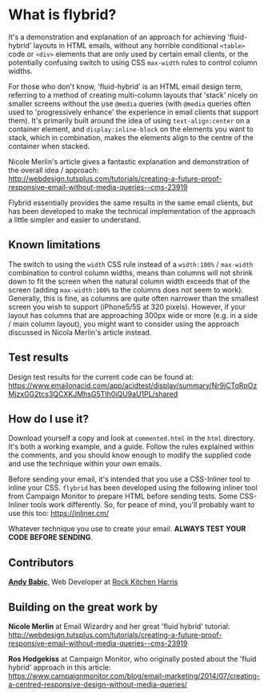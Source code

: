 # What is flybrid?

It's a demonstration and explanation of an approach for achieving 'fluid-hybrid' layouts in HTML emails, without any horrible conditional `<table>` code or `<div>` elements that are only used by certain email clients, or the potentially confusing switch to using CSS `max-width` rules to control column widths.


For those who don't know, 'fluid-hybrid' is an HTML email design term, referring to a method of creating multi-column layouts that 'stack' nicely on smaller screens without the use `@media` queries (with `@media` queries often used to 'progressively enhance' the experience in email clients that support them). It's primarily built around the idea of using `text-align:center` on a container element, and `display:inline-block` on the elements you want to stack, which in combination, makes the elements align to the centre of the container when stacked.

Nicole Merlin's article gives a fantastic explanation and demonstration of the overall idea / approach:
http://webdesign.tutsplus.com/tutorials/creating-a-future-proof-responsive-email-without-media-queries--cms-23919

Flybrid essentially provides the same results in the same email clients, but has been developed to make the technical implementation of the approach a little simpler and easier to understand.

## Known limitations

The switch to using the `width` CSS rule instead of a `width:100%` / `max-width` combination to control column widths, means than columns will not shrink down to fit the screen when the natural column width exceeds that of the screen (adding `max-width:100%` to the columns does not seem to work). Generally, this is fine, as columns are quite often narrower than the smallest screen you wish to support (iPhone5/5S at 320 pixels). However, if your layout has columns that are approaching 300px wide or more (e.g. in a side / main column layout), you might want to consider using the approach discussed in Nicola Merlin's article instead.

## Test results

Design test results for the current code can be found at: https://www.emailonacid.com/app/acidtest/display/summary/Nr9jCTqRpOzMjzxGG2tcs3QCXKJMhsG5TIh0iQU9aU1PL/shared

## How do I use it?

Download yourself a copy and look at `commented.html` in the `html` directory. It's both a working example, and a guide. Follow the rules explained within the comments, and you should know enough to modify the supplied code and use the technique within your own emails.

Before sending your email, it's intended that you use a CSS-Inliner tool to inline your CSS. `flybrid` has been developed using the following inliner tool from Campaign Monitor to prepare HTML before sending tests. Some CSS-Inliner tools work differently. So, for peace of mind, you'll probably want to use this too:
https://inliner.cm/

Whatever technique you use to create your email. **ALWAYS TEST YOUR CODE BEFORE SENDING**.

## Contributors

**[Andy Babic](http://twitter.com/andyjbabic "I'm on twitter")**, Web Developer at [Rock Kitchen Harris](https://www.rkh.co.uk)

## Building on the great work by

**Nicole Merlin** at Email Wizardry and her great 'fluid hybrid' tutorial: http://webdesign.tutsplus.com/tutorials/creating-a-future-proof-responsive-email-without-media-queries--cms-23919
 
**Ros Hodgekiss** at Campaign Monitor, who originally posted about the 'fluid hybrid' approach in this article:
https://www.campaignmonitor.com/blog/email-marketing/2014/07/creating-a-centred-responsive-design-without-media-queries/

